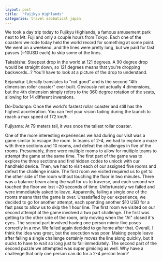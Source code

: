 ```yaml
---
layout: post
title:  "Fujikyu Highlands"
categories: travel sabbatical japan
---
```


We took a day trip today to Fujikyu Highlands, a famous amusement park next to Mt. Fuji and only a couple hours from Tokyo. Each one of the coasters we rode today held the world record for something at some point. We went on a weekend, and the lines were pretty long, but we paid for fast passes (~10USD each) to skip some of the lines.

Takabisha: Steepest drop in the world at 121 degrees. A 90 degree drop would be straight down, so 121 degrees means that you're dropping backwords...? You'll have to look at a picture of the drop to understand.

Eejanaika: Literally translates to "not good" and is the second "4th dimension roller coaster" ever built. Obviously not actually 4 dimensions, but the 4th dimension simply refers to the 360 degree rotation of the seats, allowing for 14 different inversions.

Do-Dodonpa: Once the world's fastest rollar coaster and still has the highest acceleration. You can feel your vision fading during the launch to reach a max speed of 172 km/h.

Fujiyama: At 79 meters tall, it was once the tallest rollar coaster.

One of the more interesting experiences we had during our visit was a game similar to escape the room. In teams of 2-4, we had to explore a maze with three sections and 10 rooms, and defeat the challenges in five of the rooms. Presumably, there were multiple rooms to allow for multiple teams to attempt the game at the same time. The first part of the game was to explore the three sections and find hidden codes to unlock with our handheld device. Then, we had to visit each of our assigned five rooms and defeat the challenge inside. The first room we visited required us to get to the other side of the room without touching the floor in two minutes. There was a balance beam along the wall for us to traverse, and each second we touched the floor we lost ~20 seconds of time. Unfortunately we failed and were immediately asked to leave. Apparently, failing a single one of the rooms means that the game is over. Unsatisfied by our experience, we decided to go for another attempt, each spending another $10 USD for a fast pass to allow us to skip the 1 hour line. The first room we visited on our second attempt at the game involved a two part challenge. The first was getting to the other side of the room, only moving when the "AI" closed it's eyes. The second part involved having one person mimic five poses correctly in a row. We failed again decided to go home after that. Overall, I think the idea was great, but the execution was poor. Making people leave after failing a single challenge certainly moves the line along quickly, but it sucks to have to wait so long just to fail immediately. The second part of the second puzzle we attempted was super gimicing as well. Why have a challenge that only one person can do for a 2-4 person team?